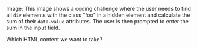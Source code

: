 Image: This image shows a coding challenge where the user needs to find all
`div` elements with the class "foo" in a hidden element and calculate the sum
of their `data-value` attributes. The user is then prompted to enter the sum
in the input field.
  
Which HTML content we want to take?